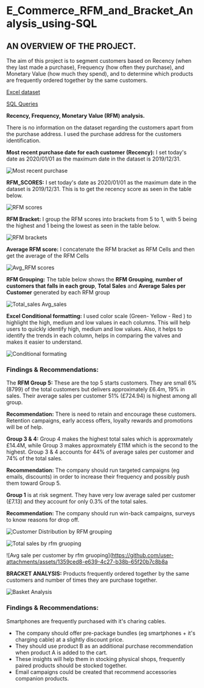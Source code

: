 # E_Commerce_RFM_and_Bracket_Analysis_using-SQL

## AN OVERVIEW OF THE PROJECT.

The aim of this project is to segment customers based on Recency (when they last made a purchase), Frequency (how often they purchase), and Monetary Value (how much they spend), and to determine which products are frequently ordered together by the same customers.


[Excel dataset](https://github.com/Chibuike-Ile/E_Commerce_RFM---Bracket-Analysis-using-SQL/blob/main/E-commerce%20Data%20Analysis%20Project.xlsx)


[SQL Queries](https://github.com/Chibuike-Ile/E_Commerce_RFM---Bracket-Analysis-using-SQL/blob/main/RFM%20Analysis%20E_commerce.sql)


**Recency, Frequency, Monetary Value (RFM) analysis.**

There is no information on the dataset regarding the customers apart from the purchase address. I used the purchase address for the customers identification.

**Most recent purchase date for each customer (Recency):** I set today's date as 2020/01/01 as the maximum date in the dataset is 2019/12/31. 

![Most recent purchase](https://github.com/user-attachments/assets/490c4d62-5d2b-4faf-8c32-99860fdaef46)




**RFM_SCORES:** I set today's date as 2020/01/01 as the maximum date in the dataset is 2019/12/31. This is to get the recency score as seen in the table below.

![RFM scores](https://github.com/user-attachments/assets/272abd6e-9692-4111-9fdd-7240f3e0aef6)




**RFM Bracket:** I group the RFM scores into brackets from 5 to 1, with 5 being the highest and 1 being the lowest as seen in the table below.

![RFM brackets](https://github.com/user-attachments/assets/f3114c64-3581-4526-8ddc-fc1a36f7c284)




**Average RFM score:** I concatenate the RFM bracket as RFM Cells and then get the average of the RFM Cells

![Avg_RFM scores](https://github.com/user-attachments/assets/97136fcd-7649-4db8-849d-a162faeadd05)


**RFM Grouping:**  The table below shows the **RFM Grouping**, **number of customers that falls in each group**, **Total Sales** and **Average Sales per Customer** generated by each RFM group


![Total_sales   Avg_sales](https://github.com/user-attachments/assets/72ff8718-0e50-4bfc-9c73-b289c0d8f7ff)



**Excel Conditional formatting:**  I used color scale (Green- Yellow - Red ) to highlight the high, medium and low values in each columns. This will help users to quickly identify high, medium and low values. Also, it helps to identify the trends in each column,  helps in comparing the valves and makes it easier to understand.



![Conditional formating](https://github.com/user-attachments/assets/d85e850c-73c2-43ea-b6d5-78ec9e946a5d)


### Findings & Recommendations:

The **RFM Group 5:** These are the top 5 starts customers. They are small 6% (8799) of the total customers but delivers approximately £6.4m, 19% in sales. Their average sales per customer 51% (£724.94)  is highest among all group.

**Recommendation:** There is need to retain and encourage these customers. Retention campaigns, early access offers, loyalty rewards and promotions will be of help.

**Group 3 & 4:** Group 4 makes the highest total sales which is approxmately £14.4M, while Group 3 makes approxmately £11M which is the second to the highest. Group 3 & 4 accounts for 44% of average sales per customer and 74% of the total sales. 

**Recommendation:** The company should run targeted campaigns (eg emails, discounts) in order to increase their frequency and possibly push them toward Group 5.


**Group 1** is at risk segment. They have very low average saled per customer (£7.13) and they account for only 0.3% of the total sales.

**Recommendation:** The company should run win-back campaigns, surveys to know reasons for drop off.


![Customer Distribution by RFM grouping](https://github.com/user-attachments/assets/0898302a-3819-4885-9692-4cbdee05e6af)



![Total sales by rfm gruoping](https://github.com/user-attachments/assets/b7a492b9-8552-46b7-99b7-df73e45b7b68)



![Avg sale per customer by rfm gruoping](https://github.com/user-attachments/assets/1359ced8-e639-4c27-b38b-65f20b7c8b8a



**BRACKET ANALYSIS:** Products frequently ordered together by the same customers and number of times they are purchase together.


![Basket Analysis](https://github.com/user-attachments/assets/3b12ca61-27a9-45c5-8e2d-464a9b1c2ab8)


### Findings & Recommendations:

Smartphones are frequently purchased with it's charing cables.

- The company should offer pre-package bundles (eg smartphones + it's charging cable) at a slightly discount price.
- They should use product B as an additional purchase recommendation when product A is added to the cart.
- These insights will help them in stocking physical shops, frequently paired products should be stocked together.
- Email campaigns could be created that recommend accessories companion products.


